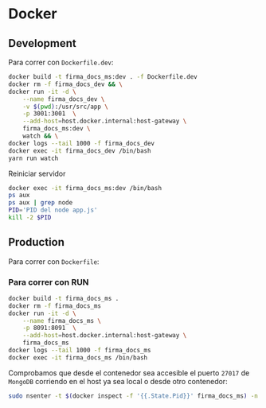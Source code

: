# Docker

## Development
Para correr con `Dockerfile.dev`:
```bash
docker build -t firma_docs_ms:dev . -f Dockerfile.dev
docker rm -f firma_docs_dev && \
docker run -it -d \
    --name firma_docs_dev \
    -v $(pwd):/usr/src/app \
    -p 3001:3001  \
    --add-host=host.docker.internal:host-gateway \
    firma_docs_ms:dev \
    watch && \
docker logs --tail 1000 -f firma_docs_dev
docker exec -it firma_docs_dev /bin/bash
yarn run watch
```

Reiniciar servidor
```bash
docker exec -it firma_docs_ms:dev /bin/bash
ps aux
ps aux | grep node
PID='PID del node app.js'
kill -2 $PID
```

## Production
Para correr con `Dockerfile`:
### Para correr con RUN
```bash
docker build -t firma_docs_ms .
docker rm -f firma_docs_ms
docker run -it -d \
    --name firma_docs_ms \
    -p 8091:8091  \
    --add-host=host.docker.internal:host-gateway \
    firma_docs_ms
docker logs --tail 1000 -f firma_docs_ms
docker exec -it firma_docs_ms /bin/bash
```
Comprobamos que desde el contenedor sea accesible el puerto  `27017` de `MongoDB` corriendo en el host ya sea local o desde otro contenedor:
```bash
sudo nsenter -t $(docker inspect -f '{{.State.Pid}}' firma_docs_ms) -n netstat -tulpn | grep 27017
```